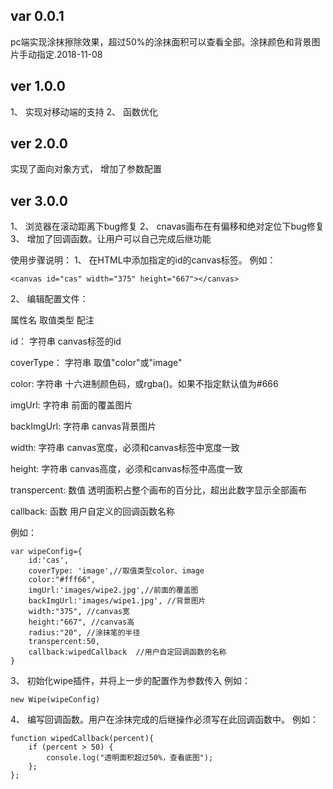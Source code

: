 ## var 0.0.1 ##
pc端实现涂抹擦除效果，超过50%的涂抹面积可以查看全部。涂抹颜色和背景图片手动指定.2018-11-08
## ver 1.0.0 ##
1、 实现对移动端的支持
2、 函数优化
## ver 2.0.0 ##
实现了面向对象方式，
增加了参数配置
## ver 3.0.0 ##
1、 浏览器在滚动距离下bug修复
2、 cnavas画布在有偏移和绝对定位下bug修复
3、 增加了回调函数。让用户可以自己完成后继功能

使用步骤说明：
1、 在HTML中添加指定的id的canvas标签。
例如：
``` 
<canvas id="cas" width="375" height="667"></canvas>
 ```
2、 编辑配置文件：

 属性名	 取值类型   配注
 
 id：	     字符串   canvas标签的id
 
 coverType：    字符串   取值"color"或"image"
 
 color:        字符串   十六进制颜色码，或rgba()。如果不指定默认值为#666 
 
 imgUrl:       字符串   前面的覆盖图片 
 
 backImgUrl:   字符串   canvas背景图片 
 
 width:        字符串   canvas宽度，必须和canvas标签中宽度一致
 
 height:       字符串   canvas高度，必须和canvas标签中高度一致
 
 transpercent:  数值    透明面积占整个画布的百分比，超出此数字显示全部画布
 
 callback:      函数    用户自定义的回调函数名称 
 

例如：
``` 
var wipeConfig={
	id:'cas',
	coverType: 'image',//取值类型color、image
	color:"#fff66",
	imgUrl:'images/wipe2.jpg',//前面的覆盖图
	backImgUrl:'images/wipe1.jpg', //背景图片
	width:"375", //canvas宽
	height:"667", //canvas高
	radius:"20", //涂抹笔的半径
	transpercent:50,
	callback:wipedCallback	//用户自定回调函数的名称
}
 ```
3、 初始化wipe插件，并将上一步的配置作为参数传入
例如：
``` 
new Wipe(wipeConfig)
 ```
4、 编写回调函数。用户在涂抹完成的后继操作必须写在此回调函数中。
例如：
``` 
function wipedCallback(percent){
	if (percent > 50) {
		console.log("透明面积超过50%，查看底图");
	};
};
 ```

